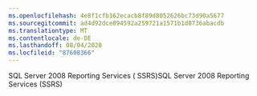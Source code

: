 ```yaml
---
ms.openlocfilehash: 4e8f1cfb162ecacb8f89d8052626bc73d90a5677
ms.sourcegitcommit: ad4d92dce894592a259721a1571b1d8736abacdb
ms.translationtype: MT
ms.contentlocale: de-DE
ms.lasthandoff: 08/04/2020
ms.locfileid: "87608366"
---
```

<span data-ttu-id="639aa-101">SQL Server 2008 Reporting Services \( SSRS\)</span><span class="sxs-lookup"><span data-stu-id="639aa-101">SQL Server 2008 Reporting Services \(SSRS\)</span></span>
